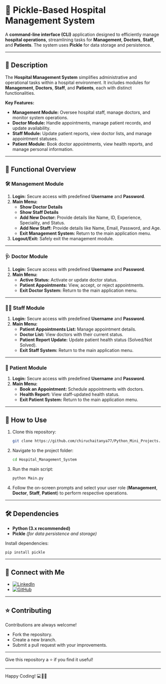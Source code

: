 # 🏥 **Pickle-Based Hospital Management System**

A **command-line interface (CLI)** application designed to efficiently manage **hospital operations**, streamlining tasks for **Management**, **Doctors**, **Staff**, and **Patients**. The system uses **Pickle** for data storage and persistence.

---

## 📝 **Description**

The **Hospital Management System** simplifies administrative and operational tasks within a hospital environment. It includes modules for **Management**, **Doctors**, **Staff**, and **Patients**, each with distinct functionalities.

**Key Features:**
- **Management Module:** Oversee hospital staff, manage doctors, and monitor system operations.  
- **Doctor Module:** Handle appointments, manage patient records, and update availability.  
- **Staff Module:** Update patient reports, view doctor lists, and manage appointment statuses.  
- **Patient Module:** Book doctor appointments, view health reports, and manage personal information.  

---

## 📂 **Functional Overview**

### 🛠️ **Management Module**
1. **Login:** Secure access with predefined **Username** and **Password**.  
2. **Main Menu:**  
   - **Show Doctor Details**  
   - **Show Staff Details**  
   - **Add New Doctor:** Provide details like Name, ID, Experience, Speciality, and Status.  
   - **Add New Staff:** Provide details like Name, Email, Password, and Age.  
   - **Exit Management System:** Return to the main application menu.  
3. **Logout/Exit:** Safely exit the management module.

---

### 🩺 **Doctor Module**
1. **Login:** Secure access with predefined **Username** and **Password**.  
2. **Main Menu:**  
   - **Active Status:** Activate or update doctor status.  
   - **Patient Appointments:** View, accept, or reject appointments.  
   - **Exit Doctor System:** Return to the main application menu.  

---

### 🧑‍⚕️ **Staff Module**
1. **Login:** Secure access with predefined **Username** and **Password**.  
2. **Main Menu:**  
   - **Patient Appointments List:** Manage appointment details.  
   - **Doctor List:** View doctors with their current status.  
   - **Patient Report Update:** Update patient health status (Solved/Not Solved).  
   - **Exit Staff System:** Return to the main application menu.  

---

### 👤 **Patient Module**
1. **Login:** Secure access with predefined **Username** and **Password**.  
2. **Main Menu:**  
   - **Book an Appointment:** Schedule appointments with doctors.  
   - **Health Report:** View staff-updated health status.  
   - **Exit Patient System:** Return to the main application menu.  

---

## 🚀 **How to Use**
1. Clone this repository:  
   ```bash
   git clone https://github.com/chiruchaitanya77/Python_Mini_Projects.git
   ```
2. Navigate to the project folder:  
   ```bash
   cd Hospital_Management_System
   ```
3. Run the main script:  
   ```bash
   python Main.py
   ```
4. Follow the on-screen prompts and select your user role (**Management**, **Doctor**, **Staff**, **Patient**) to perform respective operations.

---

## 🛠️ **Dependencies**
- **Python (3.x recommended)**  
- **Pickle** *(for data persistence and storage)*  

Install dependencies:  
```bash
pip install pickle
```

---

## 🤝 **Connect with Me**
- [![LinkedIn](https://img.shields.io/badge/LinkedIn-Profile-blue)](https://www.linkedin.com/in/chiru-chaitanya/)  
- [![GitHub](https://img.shields.io/badge/GitHub-Profile-green)](https://github.com/chiruchaitanya77)  

---

## ⭐ **Contributing**
Contributions are always welcome!  
- Fork the repository.  
- Create a new branch.  
- Submit a pull request with your improvements.  

---

Give this repository a ⭐️ if you find it useful!

---

Happy Coding! 💻🏥🚀
